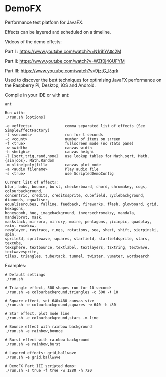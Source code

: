 # DemoFX
Performance test platform for JavaFX.

Effects can be layered and scheduled on a timeline.

Videos of the demo effects:

Part I : https://www.youtube.com/watch?v=N1rihYA8c2M

Part II: https://www.youtube.com/watch?v=WZf0j4GUFYM

Part III: https://www.youtube.com/watch?v=9jztG_l8qrk

Used to discover the best techniques for optimising JavaFX performance on the Raspberry Pi, Desktop, iOS and Android.

Compile in your IDE or with ant:
```
ant
```
```
Run with:
./run.sh [options]

-e <effects>               comma separated list of effects (See SimpleEffectFactory)
-t <seconds>               run for t seconds
-c <count>                 number of items on screen
-f <true>                  fullscreen mode (no stats pane)
-w <width>                 canvas width
-h <height>                canvas height
-l [sqrt,trig,rand,none]   use lookup tables for Math.sqrt, Math.{sin|cos}, Math.Random
-m <line|poly|fill>        canvas plot mode
-a <audio filename>        Play audio file
-s <true>                  use ScriptedDemoConfig

Current list of effects:
blur, bobs, bounce, burst, checkerboard, chord, chromakey, cogs, colourbackground,
concentric, credits, creditssprite, cubefield, cyclebackground, diamonds, equaliser,
equalisercubes, falling, feedback, fireworks, flash, glowboard, grid, hexagons,
honeycomb, hue, imagebackground, inversechromakey, mandala, mandelbrot, mask,
maskstack, mirrorx, mirrory, moire, pentagons, picinpic, quadplay, rain, rainbow,
rawplayer, raytrace, rings, rotations, sea, sheet, shift, sierpinski, spin,
sprite3d, spritewave, squares, starfield, starfieldsprite, stars, texcube,
texsphere, textbounce, textlabel, textlayers, textring, textwave, textwavesprite,
tiles, triangles, tubestack, tunnel, twister, vumeter, wordsearch

```
Examples:
```
# Default settings
./run.sh

# Triangle effect, 500 shapes run for 10 seconds
./run.sh -e colourbackground,triangles -c 500 -t 10

# Square effect, set 640x480 canvas size
./run.sh -e colourbackground,squares -w 640 -h 480

# Star effect, plot mode line
./run.sh -e colourbackground,stars -m line

# Bounce effect with rainbow background
./run.sh -e rainbow,bounce

# Burst effect with rainbow background
./run.sh -e rainbow,burst

# Layered effects: grid,ballwave
./run.sh -e grid,ballwave

# DemoFX Part III scripted demo:
./run.sh -s true -f true -w 1280 -h 720
```
